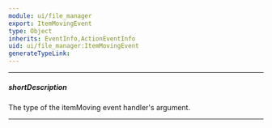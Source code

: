 ```yaml
---
module: ui/file_manager
export: ItemMovingEvent
type: Object
inherits: EventInfo,ActionEventInfo
uid: ui/file_manager:ItemMovingEvent
generateTypeLink: 
---
```

---
##### shortDescription
The type of the itemMoving event handler's argument.

---
<!-- Description goes here -->